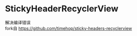 # StickyHeaderRecyclerView
解决编译错误 </br>
fork自 https://github.com/timehop/sticky-headers-recyclerview </br>
